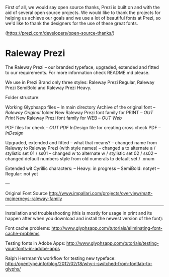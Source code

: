 First of all, we would say open source thanks, Prezi is built on and with the aid of several open source projects. We would like to thank the projects for helping us achieve our goals and we use a lot of beautiful fonts at Prezi, so we'd like to thank the designers for the use of these great fonts.

(https://prezi.com/developers/open-source-thanks/)



Raleway Prezi
=======

The Raleway Prezi – our branded typeface, upgraded, extended and fitted to our requirements. For more information check README.md please.

We use in Prezi Brand only three styles: Raleway Prezi Regular, Raleway Prezi SemiBold and Raleway Prezi Heavy.

Folder structure:

Working Glyphsapp files – In main directory
Archive of the original font – *Raleway Original* folder
New Raleway Prezi font family for PRINT – *OUT Print*
New Raleway Prezi font family for WEB – *OUT Web*

PDF files for check – *OUT PDF*
InDesign file for creating cross check PDF – *InDesign*

Upgraded, extended and fitted – what that means?
– changed name from Raleway to Raleway Prezi (with style names)
– changed a to alternate a / stylistic set 01 / ss01
– changed w to alternate w / stylistic set 02 / ss02
– changed default numbers style from old numerals to default set / .onum

Extended wit Cyrillic characters:
– Heavy: in progress
– SemiBold: notyet
– Regular: not yet

—

Original Font Source
http://www.impallari.com/projects/overview/matt-mcinerneys-raleway-family

---

Installation and troubleshooting (this is mostly for usage in print and its happen after when you download and install the newest version of the font):

Font cache problems: 
http://www.glyphsapp.com/tutorials/eliminating-font-cache-problems

Testing fonts in Adobe Apps: 
http://www.glyphsapp.com/tutorials/testing-your-fonts-in-adobe-apps

Ralph Herrmann’s workflow for testing new typeface:
http://opentype.info/blog/2012/02/18/why-i-switched-from-fontlab-to-glyphs/

